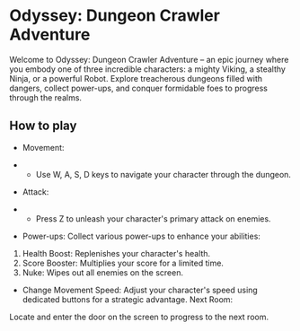 # Odyssey: Dungeon Crawler Adventure
Welcome to Odyssey: Dungeon Crawler Adventure – an epic journey where you embody one of three incredible characters: a mighty Viking, a stealthy Ninja, or a powerful Robot. Explore treacherous dungeons filled with dangers, collect power-ups, and conquer formidable foes to progress through the realms.

## How to play
- Movement:
- - Use W, A, S, D keys to navigate your character through the dungeon.
    
- Attack:
- - Press Z to unleash your character's primary attack on enemies.
 
- Power-ups:
Collect various power-ups to enhance your abilities:
1) Health Boost: Replenishes your character's health.
2) Score Booster: Multiplies your score for a limited time.
3) Nuke: Wipes out all enemies on the screen.

- Change Movement Speed:
Adjust your character's speed using dedicated buttons for a strategic advantage.
Next Room:

Locate and enter the door on the screen to progress to the next room.
